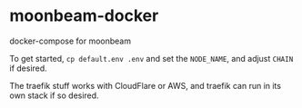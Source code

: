 # moonbeam-docker
docker-compose for moonbeam

To get started, `cp default.env .env` and set the `NODE_NAME`, and adjust `CHAIN` if desired.

The traefik stuff works with CloudFlare or AWS, and traefik can run in its own stack if so desired.
